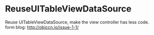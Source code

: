 ReuseUITableViewDataSource
=======

Reuse UITableViewDataSource, make the view controller has less code.
form blog: http://objccn.io/issue-1-1/
